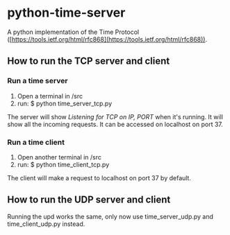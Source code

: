# python-time-server
A python implementation of the Time Protocol ([https://tools.ietf.org/html/rfc868](https://tools.ietf.org/html/rfc868)).

## How to run the TCP server and client
### Run a time server
1. Open a terminal in /src
2. run: $ python time_server_tcp.py

The server will show _Listening for TCP on IP, PORT_ when it's running. It will show all the incoming requests. It can be accessed on localhost on port 37.
  
### Run a time client
1. Open another terminal in /src
2. run: $ python time_client_tcp.py

The client will make a request to localhost on port 37 by default.
  
## How to run the UDP server and client
Running the upd works the same, only now use time_server_udp.py and time_client_udp.py instead.
